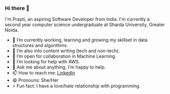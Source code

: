 ### Hi there 👋

I'm Prapti, an aspiring Software Developer from India. I'm currently a second year computer science undergraduate at Sharda University, Greater Noida.


- 🔭 I’m currently working, learning and growing my skillset in data structures and algorithms.
- 🌱 I’m also into content writing (tech and non-tech).
- 👯 I’m open for collaboration in Machine Learning. 
- 🤔 I’m looking for help with AWS.
- 💬 Ask me about anything, I'm happy to help.
- 📫 How to reach me: [LinkedIn](https://www.linkedin.com/in/prapti-devgun-a7186a200/)
- 😄 Pronouns: She/Her
- ⚡ Fun fact: I have a love/hate relationship with programming.
